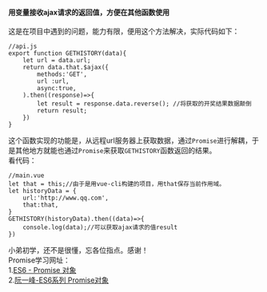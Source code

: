 #### 用变量接收ajax请求的返回值，方便在其他函数使用
这是在项目中遇到的问题，能力有限，便用这个方法解决，实际代码如下：

```
//api.js
export function GETHISTORY(data){
    let url = data.url;
    return data.that.$ajax({
        methods:'GET',
        url :url,
        async:true,
    ).then((response)=>{
        let result = response.data.reverse(); //将获取的开奖结果数据颠倒
        return result;
    })
}
```
这个函数实现的功能是，从远程url服务器上获取数据，通过`Promise`进行解耦，于是其他地方就能也通过`Promise`来获取`GETHISTORY`函数返回的结果。  
看代码：  
```
//main.vue
let that = this;//由于是用vue-cli构建的项目，用that保存当前作用域。
let historyData = {
    url:'http://www.qq.com',
    that:that,
}
GETHISTORY(historyData).then((data)=>{
    console.log(data);//可以获取ajax请求的值result
})
```
小弟初学，还不是很懂，忘各位指点。感谢！  
Promise学习网址：  
1.[ES6 - Promise 对象](https://segmentfault.com/a/1190000011742644)  
2.[阮一峰-ES6系列 Promise对象](http://es6.ruanyifeng.com/#docs/promise)  
